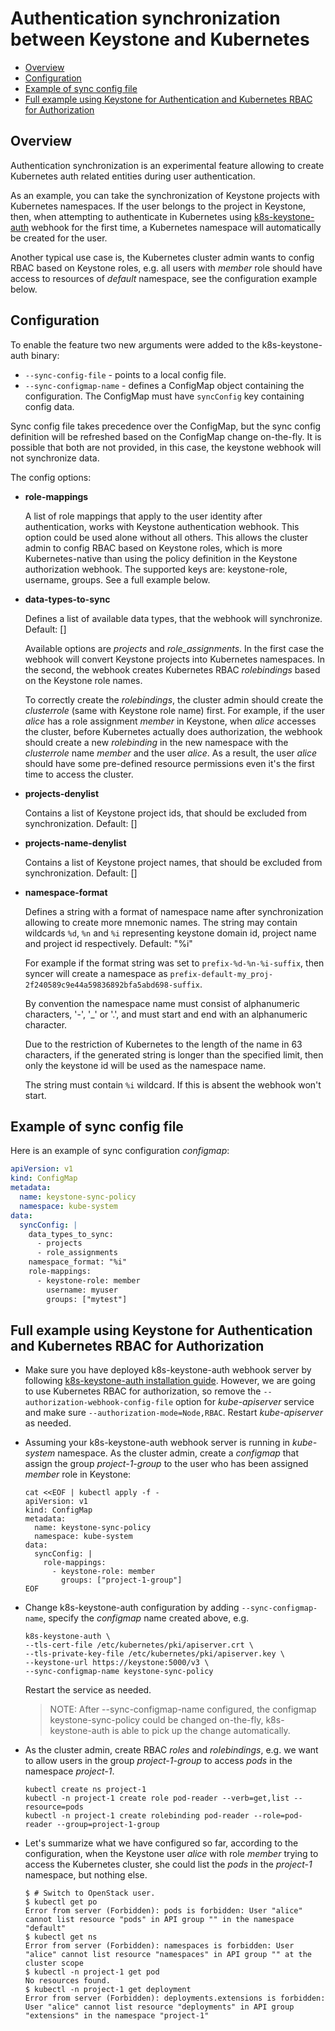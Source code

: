 # Authentication synchronization between Keystone and Kubernetes

- [Overview](#overview)
- [Configuration](#configuration)
- [Example of sync config file](#example-of-sync-config-file)
- [Full example using Keystone for Authentication and Kubernetes RBAC for Authorization](#full-example-using-keystone-for-authentication-and-kubernetes-rbac-for-authorization)

## Overview

Authentication synchronization is an experimental feature allowing to create Kubernetes auth related entities during user authentication.

As an example, you can take the synchronization of Keystone projects with Kubernetes namespaces. If the user belongs to the project in Keystone, then, when attempting to authenticate in Kubernetes using [k8s-keystone-auth](./using-keystone-webhook-authenticator-and-authorizer.md) webhook for the first time, a Kubernetes namespace will automatically be created for the user.

Another typical use case is, the Kubernetes cluster admin wants to config RBAC based on Keystone roles, e.g. all users with *member* role should have access to resources of *default* namespace, see the configuration example below.

## Configuration

To enable the feature two new arguments were added to the k8s-keystone-auth binary:

- `--sync-config-file` - points to a local config file.
- `--sync-configmap-name` - defines a ConfigMap object containing the configuration. The ConfigMap must have `syncConfig` key containing config data.

Sync config file takes precedence over the ConfigMap, but the sync config definition will be refreshed based on the ConfigMap change on-the-fly. It is possible that both are not provided, in this case, the keystone webhook will not synchronize data.

The config options:

* **role-mappings**

  A list of role mappings that apply to the user identity after authentication, works with Keystone authentication webhook. This option could be used alone without all others. This allows the cluster admin to config RBAC based on Keystone roles, which is more Kubernetes-native than using the policy definition in the Keystone authorization webhook. The supported keys are: keystone-role, username, groups. See a full example below.

* **data-types-to-sync**

  Defines a list of available data types, that the webhook will synchronize. Default: []

  Available options are *projects* and *role_assignments*. In the first case the webhook will convert Keystone projects into Kubernetes namespaces. In the second, the webhook creates Kubernetes RBAC *rolebindings* based on the Keystone role names.

  To correctly create the *rolebindings*, the cluster admin should create the *clusterrole* (same with Keystone role name) first. For example, if the user *alice* has a role assignment *member* in Keystone, when *alice* accesses the cluster, before Kubernetes actually does authorization, the webhook should create a new *rolebinding* in the new namespace with the *clusterrole* name *member* and the user *alice*. As a result, the user *alice* should have some pre-defined resource permissions even it's the first time to access the cluster.

* **projects-denylist**

  Contains a list of Keystone project ids, that should be excluded from synchronization. Default: []

* **projects-name-denylist**

  Contains a list of Keystone project names, that should be excluded from synchronization. Default: []

* **namespace-format**

  Defines a string with a format of namespace name after synchronization allowing to create more mnemonic names. The string may contain wildcards ``%d``, ``%n`` and ``%i`` representing keystone domain id, project name and project id respectively. Default: "%i"

  For example if the format string was set to ``prefix-%d-%n-%i-suffix``, then syncer will create a namespace as ``prefix-default-my_proj-2f240589c9e44a59836892bfa5abd698-suffix``.

  By convention the namespace name must consist of alphanumeric characters, '-', '_' or '.', and must start and end with an alphanumeric character.

  Due to the restriction of Kubernetes to the length of the name in 63 characters, if the generated string is longer than the specified limit, then only the keystone id will be used as the namespace name.

  The string must contain ``%i`` wildcard. If this is absent the webhook won't start.

## Example of sync config file

Here is an example of sync configuration *configmap*:

```yaml
apiVersion: v1
kind: ConfigMap
metadata:
  name: keystone-sync-policy
  namespace: kube-system
data:
  syncConfig: |
    data_types_to_sync:
      - projects
      - role_assignments
    namespace_format: "%i"
    role-mappings:
      - keystone-role: member
        username: myuser
        groups: ["mytest"]
```

## Full example using Keystone for Authentication and Kubernetes RBAC for Authorization

* Make sure you have deployed k8s-keystone-auth webhook server by following [k8s-keystone-auth installation guide](./using-keystone-webhook-authenticator-and-authorizer.md). However, we are going to use Kubernetes RBAC for authorization, so remove the `--authorization-webhook-config-file` option for *kube-apiserver* service and make sure `--authorization-mode=Node,RBAC`. Restart *kube-apiserver* as needed.

* Assuming your k8s-keystone-auth webhook server is running in *kube-system* namespace. As the cluster admin, create a *configmap* that assign the group *project-1-group* to the user who has been assigned *member* role in Keystone:

  ```
  cat <<EOF | kubectl apply -f -
  apiVersion: v1
  kind: ConfigMap
  metadata:
    name: keystone-sync-policy
    namespace: kube-system
  data:
    syncConfig: |
      role-mappings:
        - keystone-role: member
          groups: ["project-1-group"]
  EOF
  ```

* Change k8s-keystone-auth configuration by adding `--sync-configmap-name`, specify the *configmap* name created above, e.g.

  ```
  k8s-keystone-auth \
  --tls-cert-file /etc/kubernetes/pki/apiserver.crt \
  --tls-private-key-file /etc/kubernetes/pki/apiserver.key \
  --keystone-url https://keystone:5000/v3 \
  --sync-configmap-name keystone-sync-policy
  ```

  Restart the service as needed.

  > NOTE: After --sync-configmap-name configured, the configmap keystone-sync-policy could be changed on-the-fly, k8s-keystone-auth is able to pick up the change automatically.

* As the cluster admin, create RBAC *roles* and *rolebindings*, e.g. we want to allow users in the group *project-1-group* to access *pods* in the namespace *project-1*. 

  ```
  kubectl create ns project-1
  kubectl -n project-1 create role pod-reader --verb=get,list --resource=pods
  kubectl -n project-1 create rolebinding pod-reader --role=pod-reader --group=project-1-group
  ```

* Let's summarize what we have configured so far, according to the configuration, when the Keystone user *alice* with role *member* trying to access the Kubernetes cluster, she could list the *pods* in the *project-1* namespace, but nothing else.

  ```shell
  $ # Switch to OpenStack user.
  $ kubectl get po
  Error from server (Forbidden): pods is forbidden: User "alice" cannot list resource "pods" in API group "" in the namespace "default"
  $ kubectl get ns
  Error from server (Forbidden): namespaces is forbidden: User "alice" cannot list resource "namespaces" in API group "" at the cluster scope
  $ kubectl -n project-1 get pod
  No resources found.
  $ kubectl -n project-1 get deployment
  Error from server (Forbidden): deployments.extensions is forbidden: User "alice" cannot list resource "deployments" in API group "extensions" in the namespace "project-1"
  ```
